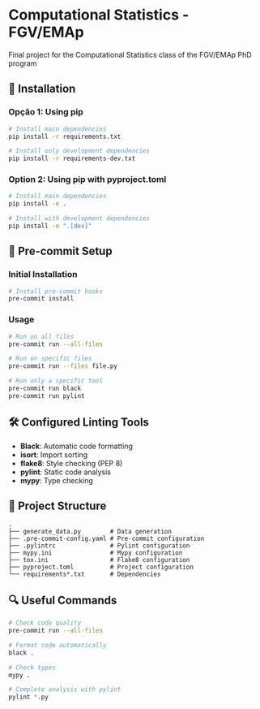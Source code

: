 # Computational Statistics - FGV/EMAp

Final project for the Computational Statistics class of the FGV/EMAp PhD program

## 🚀 Installation

### Opção 1: Using pip
```bash
# Install main dependencies
pip install -r requirements.txt

# Install only development dependencies
pip install -r requirements-dev.txt
```

### Option 2: Using pip with pyproject.toml
```bash
# Install main dependencies
pip install -e .

# Install with development dependencies
pip install -e ".[dev]"
```

## 🔧 Pre-commit Setup

### Initial Installation
```bash
# Install pre-commit hooks
pre-commit install
```

### Usage
```bash
# Run on all files
pre-commit run --all-files

# Run on specific files
pre-commit run --files file.py

# Run only a specific tool
pre-commit run black
pre-commit run pylint
```

## 🛠️ Configured Linting Tools

- **Black**: Automatic code formatting
- **isort**: Import sorting
- **flake8**: Style checking (PEP 8)
- **pylint**: Static code analysis
- **mypy**: Type checking

## 📁 Project Structure

```
.
├── generate_data.py        # Data generation
├── .pre-commit-config.yaml # Pre-commit configuration
├── .pylintrc               # Pylint configuration
├── mypy.ini                # Mypy configuration
├── tox.ini                 # Flake8 configuration
├── pyproject.toml          # Project configuration
└── requirements*.txt       # Dependencies
```

## 🔍 Useful Commands

```bash
# Check code quality
pre-commit run --all-files

# Format code automatically
black .

# Check types
mypy .

# Complete analysis with pylint
pylint *.py
```

